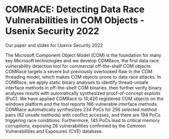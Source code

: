 # COMRACE: Detecting Data Race Vulnerabilities in COM Objects - Usenix Security 2022



Our paper and slides for Usenix Security 2022


The Microsoft Component Object Model (COM) is the foundation for many key Microsoft technologies and we develop COMRace, the first data race vulnerability detection tool for commercial off-the-shelf COM objects. COMRace targets a severe but previously overlooked flaw in the COM threading model, which makes COM objects prone to data race attacks. In COMRace, we apply static binary analyses to identify thread-unsafe interface methods in off-the-shelf COM binaries, then further verify binary analyses results with automatically synthesized proof-of-concept exploits (PoC). We have applied COMRace to 10,420 registered COM objects on the windows platform and the tool reports 186 vulnerable interface methods. COMRace automatically synthesizes 234 PoCs for 256 selected method pairs (82 unsafe methods) with conflict accesses, and there are 194 PoCs triggering race conditions. Furthermore, 145 PoCs lead to critical memory corruptions, exposing 26 vulnerabilities confirmed by the Common Vulnerabilities and Exposures (CVE) database.


